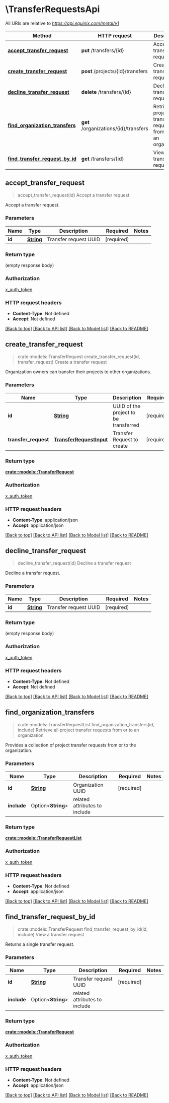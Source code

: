 # \TransferRequestsApi

All URIs are relative to *https://api.equinix.com/metal/v1*

Method | HTTP request | Description
------------- | ------------- | -------------
[**accept_transfer_request**](TransferRequestsApi.md#accept_transfer_request) | **put** /transfers/{id} | Accept a transfer request
[**create_transfer_request**](TransferRequestsApi.md#create_transfer_request) | **post** /projects/{id}/transfers | Create a transfer request
[**decline_transfer_request**](TransferRequestsApi.md#decline_transfer_request) | **delete** /transfers/{id} | Decline a transfer request
[**find_organization_transfers**](TransferRequestsApi.md#find_organization_transfers) | **get** /organizations/{id}/transfers | Retrieve all project transfer requests from or to an organization
[**find_transfer_request_by_id**](TransferRequestsApi.md#find_transfer_request_by_id) | **get** /transfers/{id} | View a transfer request



## accept_transfer_request

> accept_transfer_request(id)
Accept a transfer request

Accept a transfer request.

### Parameters


Name | Type | Description  | Required | Notes
------------- | ------------- | ------------- | ------------- | -------------
**id** | [**String**](.md) | Transfer request UUID | [required] |

### Return type

 (empty response body)

### Authorization

[x_auth_token](../README.md#x_auth_token)

### HTTP request headers

- **Content-Type**: Not defined
- **Accept**: Not defined

[[Back to top]](#) [[Back to API list]](../README.md#documentation-for-api-endpoints) [[Back to Model list]](../README.md#documentation-for-models) [[Back to README]](../README.md)


## create_transfer_request

> crate::models::TransferRequest create_transfer_request(id, transfer_request)
Create a transfer request

Organization owners can transfer their projects to other organizations.

### Parameters


Name | Type | Description  | Required | Notes
------------- | ------------- | ------------- | ------------- | -------------
**id** | [**String**](.md) | UUID of the project to be transferred | [required] |
**transfer_request** | [**TransferRequestInput**](TransferRequestInput.md) | Transfer Request to create | [required] |

### Return type

[**crate::models::TransferRequest**](TransferRequest.md)

### Authorization

[x_auth_token](../README.md#x_auth_token)

### HTTP request headers

- **Content-Type**: application/json
- **Accept**: application/json

[[Back to top]](#) [[Back to API list]](../README.md#documentation-for-api-endpoints) [[Back to Model list]](../README.md#documentation-for-models) [[Back to README]](../README.md)


## decline_transfer_request

> decline_transfer_request(id)
Decline a transfer request

Decline a transfer request.

### Parameters


Name | Type | Description  | Required | Notes
------------- | ------------- | ------------- | ------------- | -------------
**id** | [**String**](.md) | Transfer request UUID | [required] |

### Return type

 (empty response body)

### Authorization

[x_auth_token](../README.md#x_auth_token)

### HTTP request headers

- **Content-Type**: Not defined
- **Accept**: Not defined

[[Back to top]](#) [[Back to API list]](../README.md#documentation-for-api-endpoints) [[Back to Model list]](../README.md#documentation-for-models) [[Back to README]](../README.md)


## find_organization_transfers

> crate::models::TransferRequestList find_organization_transfers(id, include)
Retrieve all project transfer requests from or to an organization

Provides a collection of project transfer requests from or to the organization.

### Parameters


Name | Type | Description  | Required | Notes
------------- | ------------- | ------------- | ------------- | -------------
**id** | [**String**](.md) | Organization UUID | [required] |
**include** | Option<**String**> | related attributes to include |  |

### Return type

[**crate::models::TransferRequestList**](TransferRequestList.md)

### Authorization

[x_auth_token](../README.md#x_auth_token)

### HTTP request headers

- **Content-Type**: Not defined
- **Accept**: application/json

[[Back to top]](#) [[Back to API list]](../README.md#documentation-for-api-endpoints) [[Back to Model list]](../README.md#documentation-for-models) [[Back to README]](../README.md)


## find_transfer_request_by_id

> crate::models::TransferRequest find_transfer_request_by_id(id, include)
View a transfer request

Returns a single transfer request.

### Parameters


Name | Type | Description  | Required | Notes
------------- | ------------- | ------------- | ------------- | -------------
**id** | [**String**](.md) | Transfer request UUID | [required] |
**include** | Option<**String**> | related attributes to include |  |

### Return type

[**crate::models::TransferRequest**](TransferRequest.md)

### Authorization

[x_auth_token](../README.md#x_auth_token)

### HTTP request headers

- **Content-Type**: Not defined
- **Accept**: application/json

[[Back to top]](#) [[Back to API list]](../README.md#documentation-for-api-endpoints) [[Back to Model list]](../README.md#documentation-for-models) [[Back to README]](../README.md)

